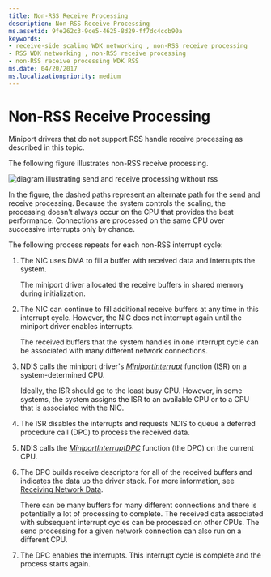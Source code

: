 ```yaml
---
title: Non-RSS Receive Processing
description: Non-RSS Receive Processing
ms.assetid: 9fe262c3-9ce5-4625-8d29-ff7dc4ccb90a
keywords:
- receive-side scaling WDK networking , non-RSS receive processing
- RSS WDK networking , non-RSS receive processing
- non-RSS receive processing WDK RSS
ms.date: 04/20/2017
ms.localizationpriority: medium
---
```


# Non-RSS Receive Processing





Miniport drivers that do not support RSS handle receive processing as described in this topic.

The following figure illustrates non-RSS receive processing.

![diagram illustrating send and receive processing without rss](images/rsslessstack.png)

In the figure, the dashed paths represent an alternate path for the send and receive processing. Because the system controls the scaling, the processing doesn't always occur on the CPU that provides the best performance. Connections are processed on the same CPU over successive interrupts only by chance.

The following process repeats for each non-RSS interrupt cycle:

1.  The NIC uses DMA to fill a buffer with received data and interrupts the system.

    The miniport driver allocated the receive buffers in shared memory during initialization.

2.  The NIC can continue to fill additional receive buffers at any time in this interrupt cycle. However, the NIC does not interrupt again until the miniport driver enables interrupts.

    The received buffers that the system handles in one interrupt cycle can be associated with many different network connections.

3.  NDIS calls the miniport driver's [*MiniportInterrupt*](https://docs.microsoft.com/windows-hardware/drivers/ddi/content/ndis/nc-ndis-miniport_isr) function (ISR) on a system-determined CPU.

    Ideally, the ISR should go to the least busy CPU. However, in some systems, the system assigns the ISR to an available CPU or to a CPU that is associated with the NIC.

4.  The ISR disables the interrupts and requests NDIS to queue a deferred procedure call (DPC) to process the received data.

5.  NDIS calls the [*MiniportInterruptDPC*](https://docs.microsoft.com/windows-hardware/drivers/ddi/content/ndis/nc-ndis-miniport_interrupt_dpc) function (the DPC) on the current CPU.

6.  The DPC builds receive descriptors for all of the received buffers and indicates the data up the driver stack. For more information, see [Receiving Network Data](receiving-network-data.md).

    There can be many buffers for many different connections and there is potentially a lot of processing to complete. The received data associated with subsequent interrupt cycles can be processed on other CPUs. The send processing for a given network connection can also run on a different CPU.

7.  The DPC enables the interrupts. This interrupt cycle is complete and the process starts again.

 

 






